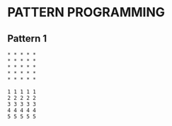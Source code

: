 # PATTERN PROGRAMMING
## Pattern 1
```
* * * * *
* * * * *
* * * * *
* * * * *
* * * * *

1 1 1 1 1
2 2 2 2 2
3 3 3 3 3
4 4 4 4 4
5 5 5 5 5
```
